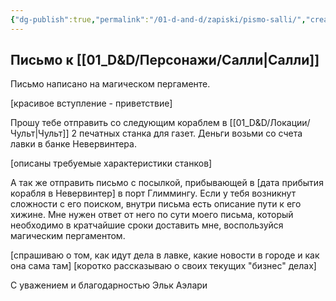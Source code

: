 ```yaml
---
{"dg-publish":true,"permalink":"/01-d-and-d/zapiski/pismo-salli/","created":"2024-11-09T09:06:49.803+03:00","updated":"2024-04-15T22:22:40.731+03:00"}
---
```


## Письмо к [[01_D&D/Персонажи/Салли\|Салли]]

Письмо написано на магическом пергаменте. 

[красивое вступление - приветствие]

Прошу тебе отправить со следующим кораблем в [[01_D&D/Локации/Чульт\|Чульт]] 2 печатных станка для газет. Деньги возьми со счета лавки в банке Невервинтера.

[описаны требуемые характеристики станков]

А так же отправить письмо с посылкой, прибывающей в [дата прибытия корабля в Невервинтер] в порт Глиммингу. Если у тебя возникнут сложности с его поиском, внутри письма есть описание пути к его хижине. Мне нужен ответ от него по сути моего письма, который необходимо в кратчайшие сроки доставить мне, воспользуйся магическим пергаментом. 

[спрашиваю о том, как идут дела в лавке, какие новости в городе и как она сама там]
[коротко рассказываю о своих текущих "бизнес" делах]

С уважением и благодарностью
Эльк Аэлари